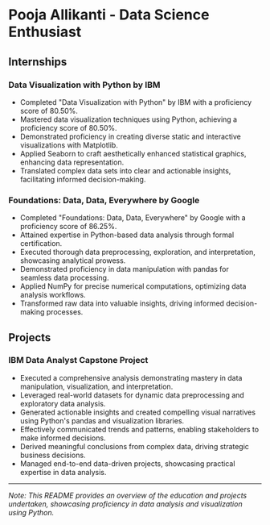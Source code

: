 # Pooja Allikanti - Data Science Enthusiast

## Internships

### Data Visualization with Python by IBM
- Completed "Data Visualization with Python" by IBM with a proficiency score of 80.50%.
- Mastered data visualization techniques using Python, achieving a proficiency score of 80.50%.
- Demonstrated proficiency in creating diverse static and interactive visualizations with Matplotlib.
- Applied Seaborn to craft aesthetically enhanced statistical graphics, enhancing data representation.
- Translated complex data sets into clear and actionable insights, facilitating informed decision-making.

### Foundations: Data, Data, Everywhere by Google
- Completed "Foundations: Data, Data, Everywhere" by Google with a proficiency score of 86.25%.
- Attained expertise in Python-based data analysis through formal certification.
- Executed thorough data preprocessing, exploration, and interpretation, showcasing analytical prowess.
- Demonstrated proficiency in data manipulation with pandas for seamless data processing.
- Applied NumPy for precise numerical computations, optimizing data analysis workflows.
- Transformed raw data into valuable insights, driving informed decision-making processes.

## Projects

### IBM Data Analyst Capstone Project

- Executed a comprehensive analysis demonstrating mastery in data manipulation, visualization, and interpretation.
- Leveraged real-world datasets for dynamic data preprocessing and exploratory data analysis.
- Generated actionable insights and created compelling visual narratives using Python's pandas and visualization libraries.
- Effectively communicated trends and patterns, enabling stakeholders to make informed decisions.
- Derived meaningful conclusions from complex data, driving strategic business decisions.
- Managed end-to-end data-driven projects, showcasing practical expertise in data analysis.

---

*Note: This README provides an overview of the education and projects undertaken, showcasing proficiency in data analysis and visualization using Python.*
